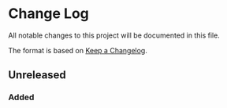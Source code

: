 # Change Log
All notable changes to this project will be documented in this file.

The format is based on [Keep a Changelog](http://keepachangelog.com/).

## Unreleased
### Added

